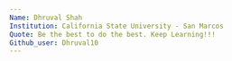 ```yaml
---
Name: Dhruval Shah
Institution: California State University - San Marcos
Quote: Be the best to do the best. Keep Learning!!!
Github_user: Dhruval10
---
```

